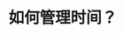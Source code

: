 ---
layout: post
title: "如何管理时间？"
keyword: "时间管理, 效率"
description: "如何管理时间？"
category: life
tags: [时间管理, 效率,thinking]
---